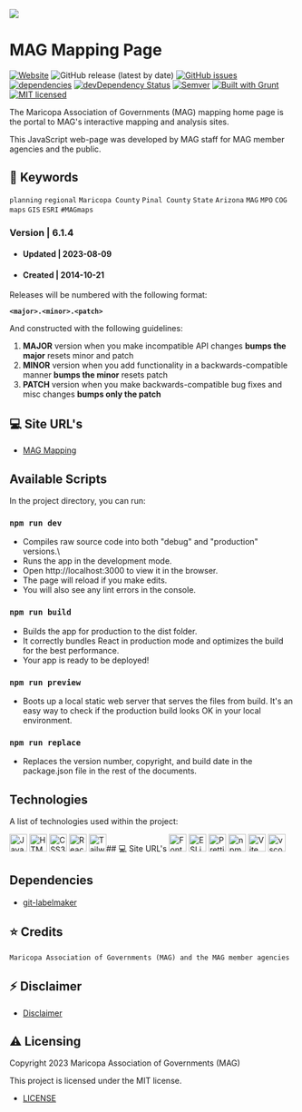 ![](http://geo.azmag.gov/maps/readonaz/app/resources/img/maglogo_black.png)

# MAG Mapping Page

[![Website](https://img.shields.io/website-up-down-green-red/http/shields.io.svg?label=my-website)](http://maps.azmag.gov/)
![GitHub release (latest by date)](https://img.shields.io/github/v/release/AZMAG/map-MAGmappingPage)
[![GitHub issues](https://img.shields.io/github/issues/AZMAG/map-MAGmappingPage)](https://github.com/AZMAG/map-MAGmappingPage/issues)
[![dependencies](https://david-dm.org/AZMAG/map-MAGmappingPage.png)](https://david-dm.org/AZMAG/map-MAGmappingPage)
[![devDependency Status](https://david-dm.org/AZMAG/map-MAGmappingPage/dev-status.png)](https://david-dm.org/AZMAG/map-MAGmappingPage)
[![Semver](http://img.shields.io/SemVer/2.0.0.png)](http://semver.org/)
[![Built with Grunt](http://cdn.gruntjs.com/builtwith.png)](http://gruntjs.com/)
[![MIT licensed](https://img.shields.io/badge/license-MIT-blue.svg)](https://opensource.org/licenses/MIT)

The Maricopa Association of Governments (MAG) mapping home page is the portal to MAG's interactive mapping and analysis sites.

This JavaScript web-page was developed by MAG staff for MAG member agencies and the public.

## :key: Keywords

`planning` `regional` `Maricopa County` `Pinal County` `State` `Arizona` `MAG` `MPO` `COG` `maps` `GIS` `ESRI` `#MAGmaps`

### Version | 6.1.4

- #### Updated | 2023-08-09
- #### Created | 2014-10-21

Releases will be numbered with the following format:

**`<major>.<minor>.<patch>`**

And constructed with the following guidelines:

1. **MAJOR** version when you make incompatible API changes **bumps the major** resets minor and patch
2. **MINOR** version when you add functionality in a backwards-compatible manner **bumps the minor** resets patch
3. **PATCH** version when you make backwards-compatible bug fixes and misc changes **bumps only the patch**

## :computer: Site URL's

- [MAG Mapping](https://maps.azmag.gov/)

## Available Scripts

In the project directory, you can run:

### `npm run dev`

- Compiles raw source code into both "debug" and "production" versions.\
- Runs the app in the development mode.
- Open http://localhost:3000 to view it in the browser.
- The page will reload if you make edits.
- You will also see any lint errors in the console.
### `npm run build`

- Builds the app for production to the dist folder.
- It correctly bundles React in production mode and optimizes the build for the best performance.
- Your app is ready to be deployed!
### `npm run preview`

- Boots up a local static web server that serves the files from build. It's an easy way to check if the production build looks OK in your local environment.

### `npm run replace`

- Replaces the version number, copyright, and build date in the package.json file in the rest of the documents.
## Technologies

A list of technologies used within the project:


<a href="https://developer.mozilla.org/en-US/docs/Web/JavaScript" title="JavaScript"><img src="https://github.com/get-icon/geticon/raw/master/icons/javascript.svg" alt="JavaScript" width="31px" height="31px"></a>
<a href="https://www.w3.org/TR/html5/" title="HTML5"><img src="https://github.com/get-icon/geticon/raw/master/icons/html-5.svg" alt="HTML5" width="31px" height="31px"></a>
<a href="https://www.w3.org/TR/CSS/" title="CSS3"><img src="https://github.com/get-icon/geticon/raw/master/icons/css-3.svg" alt="CSS3" width="31px" height="31px"></a>
<a href="https://reactjs.org/" title="React"><img src="https://github.com/get-icon/geticon/raw/master/icons/react.svg" alt="React" width="31px" height="31px"></a>
<a href="https://tailwindcss.com/" title="Tailwind CSS"><img src="https://github.com/get-icon/geticon/raw/master/icons/tailwindcss-icon.svg" alt="Tailwind CSS" width="31px" height="31px"></a>## :computer: Site URL's
<a href="https://fontawesome.com/" title="Font-Awesome"><img src="https://github.com/get-icon/geticon/raw/master/icons/font-awesome.svg" alt="Font-Awesome" width="31px" height="31px"></a>
<a href="https://eslint.org/" title="ESLint"><img src="https://github.com/get-icon/geticon/raw/master/icons/eslint.svg" alt="ESLint" width="31px" height="31px"></a>
<a href="https://prettier.io/" title="Prettier"><img src="https://github.com/get-icon/geticon/raw/master/icons/prettier.svg" alt="Prettier" width="31px" height="31px"></a>
<a href="https://www.npmjs.com/" title="npm"><img src="https://github.com/get-icon/geticon/raw/master/icons/npm.svg" alt="npm" width="31px" height="31px"></a>
<a href="https://vitejs.dev/" title="Vite"><img src="https://github.com/get-icon/geticon/raw/master/icons/vite.svg" alt="Vite" width="31px" height="31px"></a>
<a href="https://code.visualstudio.com/" title="vscode"><img src="https://github.com/get-icon/geticon/raw/master/icons/visual-studio-code.svg" alt="vscode" width="31px" height="31px"></a>

## Dependencies

- [git-labelmaker](https://github.com/himynameisdave/git-labelmaker?utm_source=hashnode.com)

## :star: Credits

`Maricopa Association of Governments (MAG) and the MAG member agencies`

## :zap: Disclaimer

- [Disclaimer](LEGAL_DISCLAIMER)

## :warning: Licensing

Copyright 2023 Maricopa Association of Governments (MAG)

This project is licensed under the MIT license.

- [LICENSE](LICENSE)
